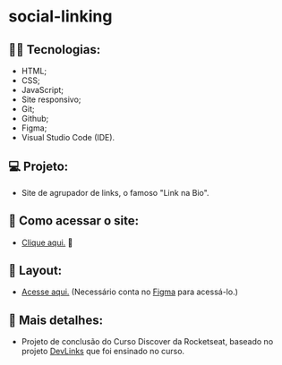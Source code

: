 # social-linking


## :man_technologist: Tecnologias:
- HTML;
- CSS;
- JavaScript;
- Site responsivo;
- Git;
- Github;
- Figma;
- Visual Studio Code (IDE).

## :computer: Projeto:
- Site de agrupador de links, o famoso "Link na Bio".

## :bookmark_tabs: Como acessar o site:
- [Clique aqui.](https://tiagosm.github.io/social-linking/) :tada:

## :bookmark: Layout:
- [Acesse aqui.](https://www.figma.com/community/file/1187422022288947321) (Necessário conta no [Figma](https://www.figma.com/) para acessá-lo.)
## :book: Mais detalhes:
- Projeto de conclusão do Curso Discover da Rocketseat, baseado no projeto [DevLinks](https://github.com/maykbrito/devlinks) que foi ensinado no curso.
